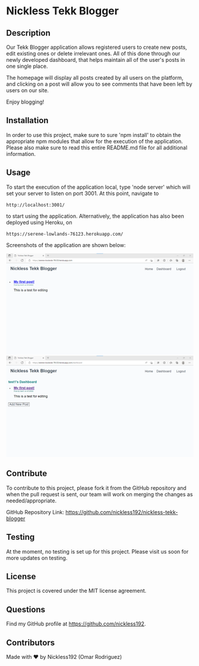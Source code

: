 # Nickless Tekk Blogger

## Description

Our Tekk Blogger application allows registered users to create new posts, edit existing ones or delete irrelevant ones. All of this done through our newly developed dashboard, that helps maintain all of the user's posts in one single place.

The homepage will display all posts created by all users on the platform, and clicking on a post will allow you to see comments that have been left by users on our site.

Enjoy blogging!

## Installation

In order to use this project, make sure to sure 'npm install' to obtain the appropriate npm modules that allow for the execution of the application. Please also make sure to read this entire README.md file for all additional information.

## Usage

To start the execution of the application local, type 'node server' which will set your server to listen on port 3001. At this point, navigate to

```
http://localhost:3001/
```

to start using the application. Alternatively, the application has also been deployed using Heroku, on

```
https://serene-lowlands-76123.herokuapp.com/
```

Screenshots of the application are shown below:

![Nickless Tekk Blogger Homepage](./public/images/Nickless-Tekk-Blogger-Homepage.png)
![Nickless Tekk Blogger](./public/images/Nickless-Tekk-Blogger-Dashboard.png)


## Contribute

To contribute to this project, please fork it from the GitHub repository and when the pull request is sent, our team will work on merging the changes as needed/appropriate.

GitHub Repository Link: https://github.com/nickless192/nickless-tekk-blogger

## Testing

At the moment, no testing is set up for this project. Please visit us soon for more updates on testing.


## License

This project is covered under the MIT license agreement.

## Questions

Find my GitHub profile at https://github.com/nickless192.

## Contributors

Made with ❤️ by Nickless192 (Omar Rodriguez)